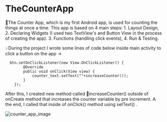 # TheCounterApp

📱The Counter App, which is my first Android app, is used for counting the things at once a time. This app is based on 4 main steps: 
      1. Layout Design,
      2. Declaring Widgets (I used two TextView's and Button View in the process of creating the app).
      3. Functions (handling click events),
      4. Run & Testing.
      
💡During the project I wrote some lines of code below inside main activity to click a button on the app ->
 
     
      btn.setOnClickListener(new View.OnClickListener() {
            @Override
            public void onClick(View view) {
                counter_text.setText(""+increaseCounter());
            }
        });
        
        
        
 After this, I created new method called 📌increaseCounter() outside of onCreate method that increases the counter variable by pre increment. A the end, I called that inside of onClick() method using setText() .
 
 
 ![counter_app_image](https://user-images.githubusercontent.com/78263828/202873391-10a4fc03-21c5-4420-81b1-47d286d2674d.png)









